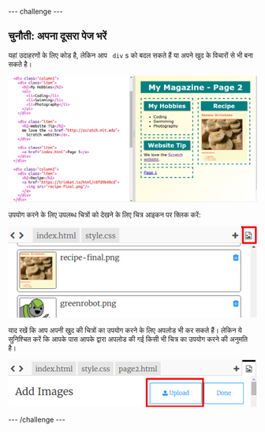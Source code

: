 --- challenge ---

## चुनौती: अपना दूसरा पेज भरें

यहां उदाहरणों के लिए कोड है, लेकिन आप ` div` s को बदल सकते हैं या अपने खुद के विचारों से भी बना सकते है।

![स्क्रीनशॉट](images/magazine-page2-challenge.png)

उपयोग करने के लिए उपलब्ध चित्रों को देखने के लिए चित्र आइकन पर क्लिक करें:

![स्क्रीनशॉट](images/magazine-images.png)

याद रखें कि आप अपनी खुद की चित्रों का उपयोग करने के लिए अपलोड भी कर सकते हैं। लेकिन ये सुनिश्चित करें कि आपके पास आपके द्वारा अपलोड की गई किसी भी चित्र का उपयोग करने की अनुमति है।

![स्क्रीनशॉट](images/magazine-upload-images.png)

--- /challenge ---